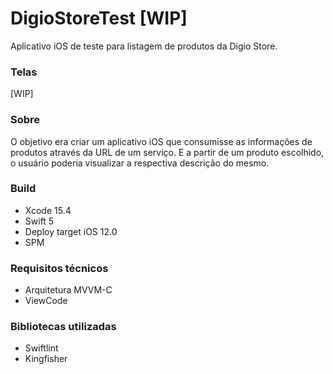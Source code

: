# DigioStoreTest [WIP]
Aplicativo iOS de teste para listagem de produtos da Digio Store.

### Telas ###
[WIP]

### Sobre ###
O objetivo era criar um aplicativo iOS que consumisse as informações de produtos através da URL de um serviço. E a partir de um produto escolhido, o usuário poderia visualizar a respectiva descrição do mesmo.

### Build ###
* Xcode 15.4
* Swift 5
* Deploy target iOS 12.0
* SPM

### Requisitos técnicos ###
* Arquitetura MVVM-C
* ViewCode

### Bibliotecas utilizadas ###
* Swiftlint
* Kingfisher
